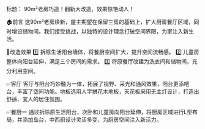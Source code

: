 标题： 90m²老房巧造！翻新大改造，效果惊艳动人！

🏠前言
这90m²老房焕新，屋主期望在保留三房的基础上，扩大厨房餐厅区域，同时增设储物间。我们接受挑战，以独特的设计理念打破空间界限，为家注入新生活。

🌈改造效果
1️⃣ 拆除生活阳台墙体，将餐厨空间扩大，提升空间流畅感。
2️⃣ 儿童房整体向阳台延伸，满足三个房间的需求。
3️⃣ 将原餐厅改建为洗衣间和储物间，充分利用空间。

✅客厅
客厅与阳台巧妙融为一体，拓展了视野、采光和通风效果，阳台更添吧台，丰富了空间功能。地板选用人字拼花木地板，天花板采用无主灯设计，打造出舒适、宜人的居住氛围。

✅餐厨一
通过拆除原生活阳台，次卧和儿童房向阳台延伸，将厨房区域进行L型布局，并添加岛台，中西厨设计灵活多变，为厨房空间注入新活力。